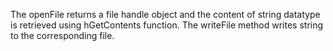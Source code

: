 The openFile returns a file handle object and the content of string datatype is retrieved using hGetContents function. The writeFile method writes string to the corresponding file.